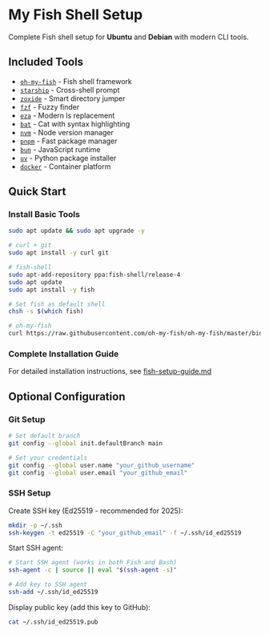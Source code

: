 # My Fish Shell Setup

Complete Fish shell setup for **Ubuntu** and **Debian** with modern CLI tools.

## Included Tools

- [`oh-my-fish`](https://github.com/oh-my-fish/oh-my-fish) - Fish shell framework
- [`starship`](https://starship.rs) - Cross-shell prompt
- [`zoxide`](https://github.com/ajeetdsouza/zoxide) - Smart directory jumper
- [`fzf`](https://github.com/junegunn/fzf) - Fuzzy finder
- [`eza`](https://github.com/eza-community/eza) - Modern ls replacement
- [`bat`](https://github.com/sharkdp/bat) - Cat with syntax highlighting
- [`nvm`](https://github.com/nvm-sh/nvm) - Node version manager
- [`pnpm`](https://pnpm.io) - Fast package manager
- [`bun`](https://bun.sh) - JavaScript runtime
- [`uv`](https://docs.astral.sh/uv) - Python package installer
- [`docker`](https://docs.docker.com/engine) - Container platform

## Quick Start

### Install Basic Tools

```sh
sudo apt update && sudo apt upgrade -y

# curl + git
sudo apt install -y curl git

# fish-shell
sudo apt-add-repository ppa:fish-shell/release-4
sudo apt update
sudo apt install -y fish

# Set fish as default shell
chsh -s $(which fish)
```

```sh
# oh-my-fish
curl https://raw.githubusercontent.com/oh-my-fish/oh-my-fish/master/bin/install | fish
```

### Complete Installation Guide

For detailed installation instructions, see [fish-setup-guide.md](docs/fish-setup-guide.md)

## Optional Configuration

### Git Setup

```sh
# Set default branch
git config --global init.defaultBranch main

# Set your credentials
git config --global user.name "your_github_username"
git config --global user.email "your_github_email"
```

### SSH Setup

Create SSH key (Ed25519 - recommended for 2025):

```sh
mkdir -p ~/.ssh
ssh-keygen -t ed25519 -C "your_github_email" -f ~/.ssh/id_ed25519
```

Start SSH agent:

```sh
# Start SSH agent (works in both Fish and Bash)
ssh-agent -c | source || eval "$(ssh-agent -s)"

# Add key to SSH agent
ssh-add ~/.ssh/id_ed25519
```

Display public key (add this key to GitHub):

```sh
cat ~/.ssh/id_ed25519.pub
```
